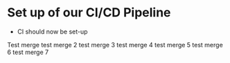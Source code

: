 # Set up of our CI/CD Pipeline

- CI should now be set-up

Test merge
test merge 2
test merge 3
test merge 4
test merge 5
test merge 6
test merge 7